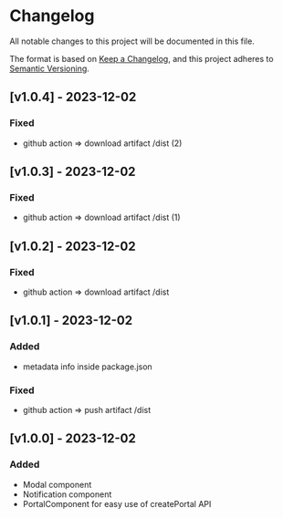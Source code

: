 # Changelog

All notable changes to this project will be documented in this file.

The format is based on [Keep a Changelog](https://keepachangelog.com/en/1.0.0/),
and this project adheres to [Semantic Versioning](https://semver.org/spec/v2.0.0.html).

## [v1.0.4] - 2023-12-02

### Fixed

- github action => download artifact /dist (2)

## [v1.0.3] - 2023-12-02

### Fixed

- github action => download artifact /dist (1)

## [v1.0.2] - 2023-12-02

### Fixed

- github action => download artifact /dist

## [v1.0.1] - 2023-12-02

### Added

- metadata info inside package.json

### Fixed

- github action => push artifact /dist

## [v1.0.0] - 2023-12-02

### Added

- Modal component
- Notification component
- PortalComponent for easy use of createPortal API
